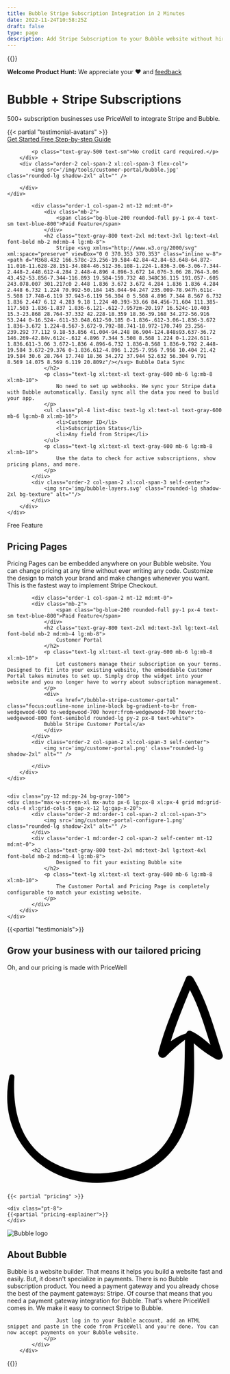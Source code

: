 ```yaml
---
title: Bubble Stripe Subscription Integration in 2 Minutes
date: 2022-11-24T10:58:25Z
draft: false
type: page
description: Add Stripe Subscription to your Bubble website without hiring a developer. No Code Stripe Subscription integration.
---
```

{{<rawhtml>}}
    <div class="w-full px-0 lg:px-8 xl:px-4 text-white text-center">
    <div class="ph bg-[#e17658] max-w-6xl m-auto p-3 rounded-lg text-lg font-light shadow-xl">
            <div class="text-sm pl-12 md:pl-0 text-left sm:text-center flex flex-col sm:block"><strong class="font-semibold">Welcome Product Hunt:</strong> <span class="block sm:inline">We appreciate your ❤️ and <a href="/ph" class="underline">feedback</a></span></div>
            </div>
    </div>
    <div class="py-12 md:py-24 selection:bg-purple-300 selection:text-purple-900">
    <div class="max-w-screen-xl mx-auto px-6 lg:px-8 xl:px-4 grid md:grid-cols-4 xl:grid-cols-5 gap-x-12 lg:gap-x-20">
        <div class="order-1 col-span-2 self-center my-12 md:my-0">
            <h1 class="text-gray-800 text-3xl md:text-4xl lg:text-5xl font-bold mb-2 md:mb-4 lg:mb-8">
                Bubble + Stripe Subscriptions
            </h1>
            <p class="text-lg xl:text-xl font-normal text-gray-600 mb-2">
                    500+ subscription businesses use PriceWell to integrate Stripe and Bubble.
                </p>
                {{< partial "testimonial-avatars" >}}
            <div class="flex space-x-4 mb-6">
                <a href="https://app.pricewell.io/register"
                    class="focus:outline-none inline-block bg-gradient-to-br from-wedgewood-600 to-wedgewood-700 hover:from-wedgewood-700 hover:to-wedgewood-800 font-semibold rounded-lg py-2 px-8 text-white"
                    data-analytics="Signup"
                >
                    Get Started Free
                </a>
                <a href="https://help.pricewell.io/integrations/bubble/" class="focus:outline-none inline-block font-semibold border rounded-lg py-2 px-8 bg-white text-black hover:bg-gray-200">Step-by-step Guide</a>
            </div>

            <p class="text-gray-500 text-sm">No credit card required.</p>
        </div>
        <div class="order-2 col-span-2 xl:col-span-3 flex-col">
            <img src='/img/tools/customer-portal/bubble.jpg' class="rounded-lg shadow-2xl" alt="" />

        </div>
    </div>

</div>

<div class="py-12 md:py-24 pb-12 lg:pb-16 bg-gray-100">
    <div class="max-w-screen-xl mx-auto px-6 lg:px-8 xl:px-4 grid md:grid-cols-4 xl:grid-cols-5 gap-x-12 lg:gap-x-20">
            
            <div class="order-1 col-span-2 mt-12 md:mt-0">
                <div class="mb-2">
                    <span class="bg-blue-200 rounded-full py-1 px-4 text-sm text-blue-800">Paid Feature</span>
                </div>
                <h2 class="text-gray-800 text-2xl md:text-3xl lg:text-4xl font-bold mb-2 md:mb-4 lg:mb-8">
                    Stripe <svg xmlns="http://www.w3.org/2000/svg" xml:space="preserve" viewBox="0 0 370.353 370.353" class="inline w-8"><path d="M368.432 166.578c-23.256-19.584-42.84-42.84-63.648-64.872-11.016-11.628-28.151-34.884-46.512-36.108-1.224-1.836-3.06-3.06-7.344-2.448-2.448.612-4.284 2.448-4.896 4.896-3.672 14.076-3.06 28.764-3.06 43.452-53.856-7.344-116.893 19.584-159.732 48.348C36.115 191.057-.605 243.078.007 301.217c0 2.448 1.836 3.672 3.672 4.284 1.836 1.836 4.284 2.448 6.732 1.224 70.992-50.184 145.044-94.247 235.009-78.947h.611c-5.508 17.748-6.119 37.943-6.119 56.304 0 5.508 4.896 7.344 8.567 6.732 1.836 2.447 6.12 4.283 9.18 1.224 40.393-33.66 84.456-71.604 111.385-117.503 1.836-1.837 1.836-6.121-.612-7.957zm-20.197 16.524c-10.403 15.3-23.868 28.764-37.332 42.228-18.359 18.36-39.168 34.272-56.916 53.244 0-16.524-.611-33.048.612-50.185 0-1.836-.612-3.06-1.836-3.672 1.836-3.672 1.224-8.567-3.672-9.792-88.741-18.972-170.749 23.256-239.292 77.112 9.18-53.856 41.004-94.248 86.904-124.848s93.637-36.72 146.269-42.84v.612c-.612 4.896 7.344 5.508 8.568 1.224 0-1.224.611-1.836.611-3.06 3.672-1.836 4.896-6.732 1.836-8.568 1.836-9.792 2.448-19.584 3.672-29.376 0-1.836.612-4.896 1.225-7.956 7.956 10.404 21.42 19.584 30.6 28.764 17.748 18.36 34.272 37.944 52.632 56.304 9.791 8.569 14.075 8.569 6.119 20.809z"/></svg> Bubble Data Sync
                </h2>
                <p class="text-lg xl:text-xl text-gray-600 mb-6 lg:mb-8 xl:mb-10">
                    No need to set up webhooks. We sync your Stripe data with Bubble automatically. Easily sync all the data you need to build your app.
                </p>
                <ul class="pl-4 list-disc text-lg xl:text-xl text-gray-600 mb-6 lg:mb-8 xl:mb-10">
                    <li>Customer ID</li>
                    <li>Subscription Status</li>
                    <li>Any field from Stripe</li>
                </ul>
                <p class="text-lg xl:text-xl text-gray-600 mb-6 lg:mb-8 xl:mb-10">
                    Use the data to check for active subscriptions, show pricing plans, and more.
                </p>
            </div>
            <div class="order-2 col-span-2 xl:col-span-3 self-center">
                <img src='img/bubble-layers.svg' class="rounded-lg shadow-2xl bg-texture" alt=""/>
            </div>
        </div>
    </div>

  <div class="py-12 md:py-24 bg-gray-100">
    <div class="max-w-screen-xl mx-auto px-6 lg:px-8 xl:px-4 grid md:grid-cols-4 xl:grid-cols-5 gap-x-12 lg:gap-x-20">
     <div class="order-2 md:order-1 col-span-2 xl:col-span-3">
                <img src='images/select-pricing-plans.png' class="rounded-lg shadow-2xl" alt="" />
            </div>
            <div class="order-1 md:order-2 col-span-2 self-center mt-12 md:mt-0">
            <div class="mb-2">
                    <span class="bg-blue-200 rounded-full py-1 px-4 text-sm text-blue-800">Free Feature</span>
                </div>
            <h2 class="text-gray-800 text-2xl md:text-3xl lg:text-4xl font-bold mb-2 md:mb-4 lg:mb-8">
                    Pricing Pages
                </h2>
                <p class="text-lg xl:text-xl text-gray-600 mb-6 lg:mb-8 xl:mb-10">
                    Pricing Pages can be embedded anywhere on your Bubble website. You can change pricing at any time without ever writing any code. Customize the design to match your brand and make changes whenever you want. This is the fastest way to implement Stripe Checkout. 
                </p>
            </div>
        </div>
    </div>


<div class="py-12 md:py-24 pb-12 lg:pb-16 bg-gray-100">
    <div class="max-w-screen-xl mx-auto px-6 lg:px-8 xl:px-4 grid md:grid-cols-4 xl:grid-cols-5 gap-x-12 lg:gap-x-20">
            
            <div class="order-1 col-span-2 mt-12 md:mt-0">
            <div class="mb-2">
                    <span class="bg-blue-200 rounded-full py-1 px-4 text-sm text-blue-800">Paid Feature</span>
                </div>
                <h2 class="text-gray-800 text-2xl md:text-3xl lg:text-4xl font-bold mb-2 md:mb-4 lg:mb-8">
                    Customer Portal
                </h2>
                <p class="text-lg xl:text-xl text-gray-600 mb-6 lg:mb-8 xl:mb-10">
                    Let customers manage their subscription on your terms. Designed to fit into your existing website, the embeddable Customer Portal takes minutes to set up. Simply drop the widget into your website and you no longer have to worry about subscription management.
                </p>
                <div>
                    <a href="/bubble-stripe-customer-portal" class="focus:outline-none inline-block bg-gradient-to-br from-wedgewood-600 to-wedgewood-700 hover:from-wedgewood-700 hover:to-wedgewood-800 font-semibold rounded-lg py-2 px-8 text-white">
                Bubble Stripe Customer Portal</a>
                </div>
            </div>
            <div class="order-2 col-span-2 xl:col-span-3 self-center">
                <img src='img/customer-portal.png' class="rounded-lg shadow-2xl" alt="" />
                
            </div>
        </div>
    </div>


    <div class="py-12 md:py-24 bg-gray-100">
    <div class="max-w-screen-xl mx-auto px-6 lg:px-8 xl:px-4 grid md:grid-cols-4 xl:grid-cols-5 gap-x-12 lg:gap-x-20">
            <div class="order-2 md:order-1 col-span-2 xl:col-span-3">
                <img src='img/customer-portal-configure-1.png' class="rounded-lg shadow-2xl" alt="" />
            </div>
            <div class="order-1 md:order-2 col-span-2 self-center mt-12 md:mt-0">
            <h2 class="text-gray-800 text-2xl md:text-3xl lg:text-4xl font-bold mb-2 md:mb-4 lg:mb-8">
                    Designed to fit your existing Bubble site
                </h2>
                <p class="text-lg xl:text-xl text-gray-600 mb-6 lg:mb-8 xl:mb-10">
                    The Customer Portal and Pricing Page is completely configurable to match your existing website.
                </p>                
            </div>
        </div>
    </div>

{{<partial "testimonials">}}


<div class="bg-gray-100">
<div class="max-w-screen-xl mx-auto px-6 lg:px-8 xl:px-4 py-12 lg:py-16 xl:py-24">
    <div class="text-center mb-6 md:mb-8">
        <h2 id="pricing" class="text-black text-3xl md:text-4xl lg:text-5xl font-bold mb-2 md:mb-4">Grow your business with our tailored pricing</h2>
        <p class="text-lg xl:text-xl text-gray-800 relative w-1/2 m-auto">Oh, and our pricing is made with PriceWell <svg xmlns="http://www.w3.org/2000/svg" viewBox="0 0 372.136 372.136" class="w-12 ml-10 transform rotate-120 fill-current text-black"><path d="M371.682 143.271c-14.688-44.676-26.316-90.576-50.797-131.58-2.447-4.284-10.403-5.508-12.239 0-17.748 42.228-36.108 83.844-47.736 127.908-1.836 7.344 7.344 12.852 12.852 7.344 10.404-10.404 21.421-20.196 33.049-28.764-1.225 90.576 1.836 195.84-105.876 223.992-47.736 12.24-100.98 5.509-140.76-25.092C18.557 284.644 9.377 231.4 12.437 181.828c0-4.896-7.344-6.12-8.568-1.224-23.868 110.772 66.096 197.064 176.256 181.764 54.468-7.344 100.368-33.048 123.624-85.068 20.809-46.512 19.584-102.204 18.36-153 11.628 10.404 24.479 19.584 37.943 26.928 6.121 3.672 14.077-1.224 11.63-7.957zm-55.08-40.391c-3.672-1.224-6.12.612-7.345 3.672l-.611.612c-9.792 3.06-18.36 7.956-26.316 13.464 9.18-29.988 21.42-59.364 33.048-88.128 15.912 29.988 25.092 62.424 35.496 94.248-11.017-9.18-21.421-18.36-34.272-23.868z"/></svg></p>
    </div>

    {{< partial "pricing" >}}

    <div class="pt-8">
    {{<partial "pricing-explainer">}}
    </div>

</div>
</div>

<div class="bg-gradient-to-b from-gray-100 to-white lg:mb-16 xl:mb-24 py-12 lg:pt-20 relative overflow-hidden">
     <div class="max-w-screen-xl mx-auto px-6 lg:px-8 xl:px-4 grid md:grid-cols-3 gap-x-12 lg:gap-x-20">
            <div class="order-2 md:order-1 col-span-1">
                <img src='/img/tools/logos/bubble-logo.png' alt="Bubble logo" />
            </div>
            <div class="order-1 md:order-2 col-span-2 self-center mt-12 md:mt-0">
            <h2 class="text-gray-800 text-2xl md:text-3xl lg:text-4xl font-bold mb-2 md:mb-4 lg:mb-8">
                   About Bubble
                </h2>
                <p class="text-lg xl:text-xl text-gray-600 mb-6 lg:mb-8 xl:mb-10 font-light">
                    Bubble is a website builder. That means it helps you build a website fast and easily. But, it doesn't specialize in payments. There is no Bubble subscription product. You need a payment gateway and you already chose the best of the payment gateways: Stripe. Of course that means that you need a payment gateway integration for Bubble. That's where PriceWell comes in. We make it easy to connect Stripe to Bubble.

                    Just log in to your Bubble account, add an HTML snippet and paste in the code from PriceWell and you're done. You can now accept payments on your Bubble website.
                </p>
            </div>
        </div>
</div>

{{</rawhtml>}}